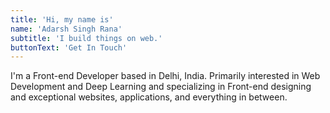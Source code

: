 ```yaml
---
title: 'Hi, my name is'
name: 'Adarsh Singh Rana'
subtitle: 'I build things on web.'
buttonText: 'Get In Touch'
---
```


I'm a Front-end Developer based in Delhi, India. Primarily interested in Web Development and Deep Learning and specializing in Front-end designing and exceptional websites, applications, and everything in between.